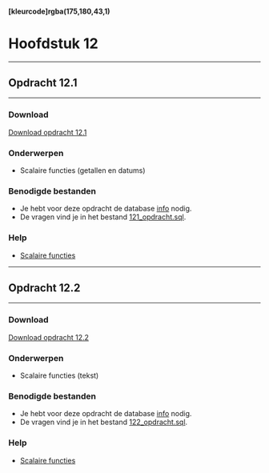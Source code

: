 #### [kleurcode]rgba(175,180,43,1)

# Hoofdstuk 12

---
## Opdracht 12.1
---

### Download
<a href="https://elo.kw1c.nl/CMS/Studie/811%20ICT-Academie/811%20VakkenInhoud/%5BB.26%20SQL%5D%20SQL%20%20Databases/25187%20%C2%A0%20Applicatie-%20en%20mediaontwikkelaar/Periode%2007/Productie/02.%20Opdrachten/Hoofdstuk%2012/Opdracht%2012.1.pdf" target="_blank">Download opdracht 12.1</a>

### Onderwerpen
*   Scalaire functies (getallen en datums)

### Benodigde bestanden
*   Je hebt voor deze opdracht de database <a href="https://elo.kw1c.nl/CMS/Studie/811%20ICT-Academie/811%20VakkenInhoud/%5BB.26%20SQL%5D%20SQL%20%20Databases/25187%20%C2%A0%20Applicatie-%20en%20mediaontwikkelaar/Periode%2007/Productie/02.%20Opdrachten/Hoofdstuk%2012/Resources/121_database.sql" target="_blank">info</a> nodig.
*	De vragen vind je in het bestand <a href="https://elo.kw1c.nl/CMS/Studie/811%20ICT-Academie/811%20VakkenInhoud/%5BB.26%20SQL%5D%20SQL%20%20Databases/25187%20%C2%A0%20Applicatie-%20en%20mediaontwikkelaar/Periode%2007/Productie/02.%20Opdrachten/Hoofdstuk%2012/121_opdracht.sql" target="_blank">121_opdracht.sql</a>.

### Help
*   <a href="https://www.w3schools.com/sql/sql_ref_sqlserver.asp" target="_blank">Scalaire functies</a>

---
## Opdracht 12.2
---

### Download
<a href="https://elo.kw1c.nl/CMS/Studie/811%20ICT-Academie/811%20VakkenInhoud/%5BB.26%20SQL%5D%20SQL%20%20Databases/25187%20%C2%A0%20Applicatie-%20en%20mediaontwikkelaar/Periode%2007/Productie/02.%20Opdrachten/Hoofdstuk%2012/Opdracht%2012.2.pdf" target="_blank">Download opdracht 12.2</a>

### Onderwerpen
*	Scalaire functies (tekst)

### Benodigde bestanden
*   Je hebt voor deze opdracht de database <a href="https://elo.kw1c.nl/CMS/Studie/811%20ICT-Academie/811%20VakkenInhoud/%5BB.26%20SQL%5D%20SQL%20%20Databases/25187%20%C2%A0%20Applicatie-%20en%20mediaontwikkelaar/Periode%2007/Productie/02.%20Opdrachten/Hoofdstuk%2012/Resources/121_database.sql" target="_blank">info</a> nodig.
*	De vragen vind je in het bestand <a href="https://elo.kw1c.nl/CMS/Studie/811%20ICT-Academie/811%20VakkenInhoud/%5BB.26%20SQL%5D%20SQL%20%20Databases/25187%20%C2%A0%20Applicatie-%20en%20mediaontwikkelaar/Periode%2007/Productie/02.%20Opdrachten/Hoofdstuk%2012/122_opdracht.sql" target="_blank">122_opdracht.sql</a>.


### Help
*   <a href="https://www.w3schools.com/sql/sql_ref_sqlserver.asp" target="_blank">Scalaire functies</a>